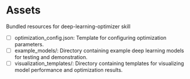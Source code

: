 # Assets

Bundled resources for deep-learning-optimizer skill

- [ ] optimization_config.json: Template for configuring optimization parameters.
- [ ] example_models/: Directory containing example deep learning models for testing and demonstration.
- [ ] visualization_templates/: Directory containing templates for visualizing model performance and optimization results.
